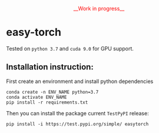 <p align="center"><span style="color:red">__Work in progress__</span></p>

# easy-torch

Tested on `python 3.7` and `cuda 9.0` for GPU support.

## Installation instruction:

First create an environment and install python dependencies
```
conda create -n ENV_NAME python=3.7
conda activate ENV_NAME
pip install -r requirements.txt
```

Then you can install the package current `TestPyPI` release:
```
pip install -i https://test.pypi.org/simple/ easytorch
```

